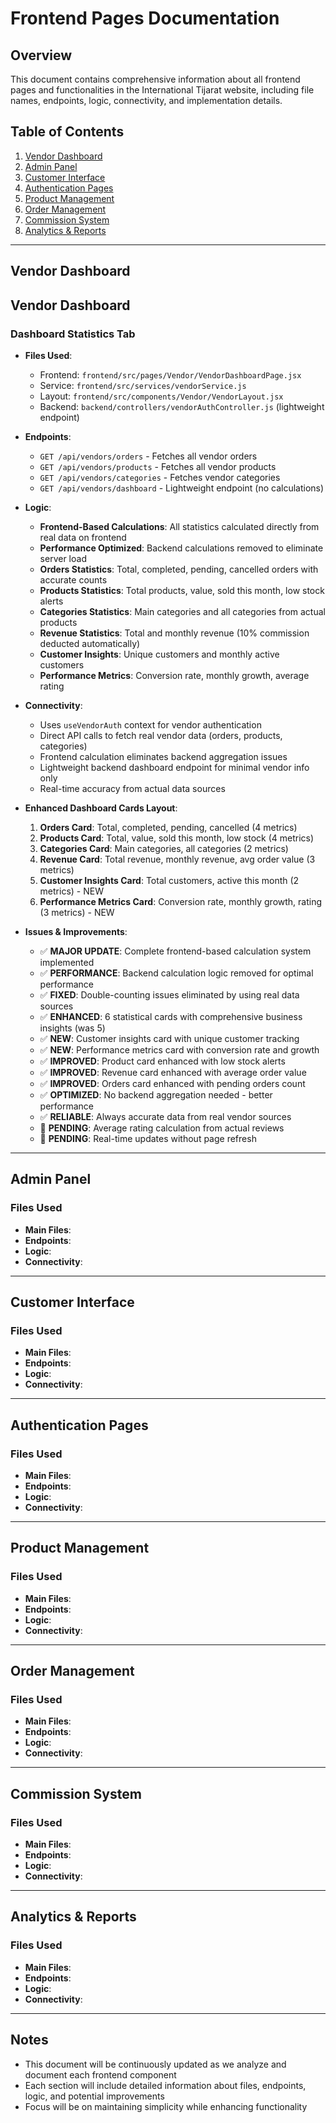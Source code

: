 # Frontend Pages Documentation

## Overview
This document contains comprehensive information about all frontend pages and functionalities in the International Tijarat website, including file names, endpoints, logic, connectivity, and implementation details.

## Table of Contents
1. [Vendor Dashboard](#vendor-dashboard)
2. [Admin Panel](#admin-panel)
3. [Customer Interface](#customer-interface)
4. [Authentication Pages](#authentication-pages)
5. [Product Management](#product-management)
6. [Order Management](#order-management)
7. [Commission System](#commission-system)
8. [Analytics & Reports](#analytics--reports)

---

## Vendor Dashboard

## Vendor Dashboard

### Dashboard Statistics Tab

- **Files Used**: 
  - Frontend: `frontend/src/pages/Vendor/VendorDashboardPage.jsx`
  - Service: `frontend/src/services/vendorService.js`
  - Layout: `frontend/src/components/Vendor/VendorLayout.jsx`
  - Backend: `backend/controllers/vendorAuthController.js` (lightweight endpoint)

- **Endpoints**: 
  - `GET /api/vendors/orders` - Fetches all vendor orders
  - `GET /api/vendors/products` - Fetches all vendor products  
  - `GET /api/vendors/categories` - Fetches vendor categories
  - `GET /api/vendors/dashboard` - Lightweight endpoint (no calculations)

- **Logic**: 
  - **Frontend-Based Calculations**: All statistics calculated directly from real data on frontend
  - **Performance Optimized**: Backend calculations removed to eliminate server load
  - **Orders Statistics**: Total, completed, pending, cancelled orders with accurate counts
  - **Products Statistics**: Total products, value, sold this month, low stock alerts
  - **Categories Statistics**: Main categories and all categories from actual products
  - **Revenue Statistics**: Total and monthly revenue (10% commission deducted automatically)
  - **Customer Insights**: Unique customers and monthly active customers
  - **Performance Metrics**: Conversion rate, monthly growth, average rating

- **Connectivity**: 
  - Uses `useVendorAuth` context for vendor authentication
  - Direct API calls to fetch real vendor data (orders, products, categories)
  - Frontend calculation eliminates backend aggregation issues
  - Lightweight backend dashboard endpoint for minimal vendor info only
  - Real-time accuracy from actual data sources

- **Enhanced Dashboard Cards Layout**:
  1. **Orders Card**: Total, completed, pending, cancelled (4 metrics)
  2. **Products Card**: Total, value, sold this month, low stock (4 metrics)
  3. **Categories Card**: Main categories, all categories (2 metrics)
  4. **Revenue Card**: Total revenue, monthly revenue, avg order value (3 metrics)
  5. **Customer Insights Card**: Total customers, active this month (2 metrics) - NEW
  6. **Performance Metrics Card**: Conversion rate, monthly growth, rating (3 metrics) - NEW

- **Issues & Improvements**: 
  - ✅ **MAJOR UPDATE**: Complete frontend-based calculation system implemented
  - ✅ **PERFORMANCE**: Backend calculation logic removed for optimal performance
  - ✅ **FIXED**: Double-counting issues eliminated by using real data sources
  - ✅ **ENHANCED**: 6 statistical cards with comprehensive business insights (was 5)
  - ✅ **NEW**: Customer insights card with unique customer tracking
  - ✅ **NEW**: Performance metrics card with conversion rate and growth
  - ✅ **IMPROVED**: Product card enhanced with low stock alerts  
  - ✅ **IMPROVED**: Revenue card enhanced with average order value
  - ✅ **IMPROVED**: Orders card enhanced with pending orders count
  - ✅ **OPTIMIZED**: No backend aggregation needed - better performance
  - ✅ **RELIABLE**: Always accurate data from real vendor sources
  - 🔄 **PENDING**: Average rating calculation from actual reviews
  - 🔄 **PENDING**: Real-time updates without page refresh 

---

## Admin Panel

### Files Used
- **Main Files**: 
- **Endpoints**: 
- **Logic**: 
- **Connectivity**: 

---

## Customer Interface

### Files Used
- **Main Files**: 
- **Endpoints**: 
- **Logic**: 
- **Connectivity**: 

---

## Authentication Pages

### Files Used
- **Main Files**: 
- **Endpoints**: 
- **Logic**: 
- **Connectivity**: 

---

## Product Management

### Files Used
- **Main Files**: 
- **Endpoints**: 
- **Logic**: 
- **Connectivity**: 

---

## Order Management

### Files Used
- **Main Files**: 
- **Endpoints**: 
- **Logic**: 
- **Connectivity**: 

---

## Commission System

### Files Used
- **Main Files**: 
- **Endpoints**: 
- **Logic**: 
- **Connectivity**: 

---

## Analytics & Reports

### Files Used
- **Main Files**: 
- **Endpoints**: 
- **Logic**: 
- **Connectivity**: 

---

## Notes
- This document will be continuously updated as we analyze and document each frontend component
- Each section will include detailed information about files, endpoints, logic, and potential improvements
- Focus will be on maintaining simplicity while enhancing functionality

